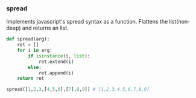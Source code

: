 ### spread

Implements javascript's spread syntax as a function. Flattens the list(non-deep) and returns an list.

```python
def spread(arg):
    ret = []
    for i in arg:
        if isinstance(i, list):
            ret.extend(i)
        else:
            ret.append(i)
    return ret
```


```python
spread([1,2,3,[4,5,6],[7],8,9]) # [1,2,3,4,5,6,7,8,9]
```